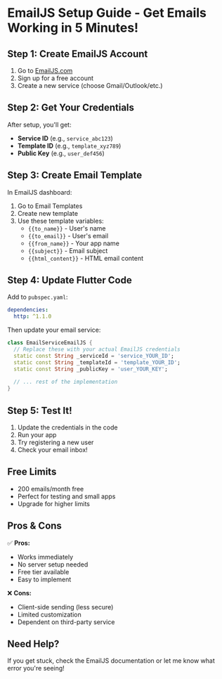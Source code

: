 # EmailJS Setup Guide - Get Emails Working in 5 Minutes!

## Step 1: Create EmailJS Account
1. Go to [EmailJS.com](https://www.emailjs.com/)
2. Sign up for a free account
3. Create a new service (choose Gmail/Outlook/etc.)

## Step 2: Get Your Credentials
After setup, you'll get:
- **Service ID** (e.g., `service_abc123`)
- **Template ID** (e.g., `template_xyz789`) 
- **Public Key** (e.g., `user_def456`)

## Step 3: Create Email Template
In EmailJS dashboard:
1. Go to Email Templates
2. Create new template
3. Use these template variables:
   - `{{to_name}}` - User's name
   - `{{to_email}}` - User's email
   - `{{from_name}}` - Your app name
   - `{{subject}}` - Email subject
   - `{{html_content}}` - HTML email content

## Step 4: Update Flutter Code

Add to `pubspec.yaml`:
```yaml
dependencies:
  http: ^1.1.0
```

Then update your email service:

```dart
class EmailServiceEmailJS {
  // Replace these with your actual EmailJS credentials
  static const String _serviceId = 'service_YOUR_ID';
  static const String _templateId = 'template_YOUR_ID';  
  static const String _publicKey = 'user_YOUR_KEY';
  
  // ... rest of the implementation
}
```

## Step 5: Test It!
1. Update the credentials in the code
2. Run your app
3. Try registering a new user
4. Check your email inbox!

## Free Limits
- 200 emails/month free
- Perfect for testing and small apps
- Upgrade for higher limits

## Pros & Cons
✅ **Pros:**
- Works immediately
- No server setup needed
- Free tier available
- Easy to implement

❌ **Cons:**
- Client-side sending (less secure)
- Limited customization
- Dependent on third-party service

## Need Help?
If you get stuck, check the EmailJS documentation or let me know what error you're seeing!
